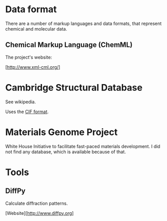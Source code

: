 # Data format

There are a number of markup languages and data formats, that represent chemical and molecular data.

## Chemical Markup Language (ChemML)

The project's website:

[http://www.xml-cml.org/]

# Cambridge Structural Database

See wikipedia.

Uses the [CIF format](http://www.iucr.org/resources/cif).

# Materials Genome Project

White House Initiative to facilitate fast-paced materials development.
I did not find any database, which is available because of that.

# Tools

## DiffPy

Calculate diffraction patterns.

[Website][http://www.diffpy.org]
